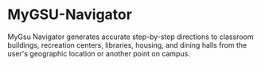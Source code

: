 # MyGSU-Navigator
MyGsu Navigator generates accurate step-by-step directions to classroom buildings, recreation centers, libraries, housing, and dining halls from the user's geographic location or another point on campus.
